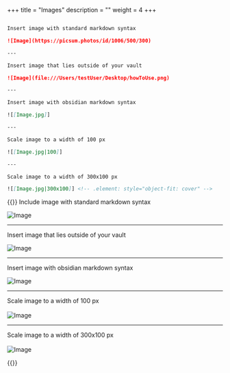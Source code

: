 +++
title = "Images"
description = ""
weight = 4
+++

```md

Insert image with standard markdown syntax

![Image](https://picsum.photos/id/1006/500/300)

---

Insert image that lies outside of your vault

![Image](file:///Users/testUser/Desktop/howToUse.png)

---

Insert image with obsidian markdown syntax

![[Image.jpg]]

---

Scale image to a width of 100 px

![[Image.jpg|100]]

---

Scale image to a width of 300x100 px

![[Image.jpg|300x100]] <!-- .element: style="object-fit: cover" -->

```

{{<revealjs theme="black" progress="true" controls="true">}}
Include image with standard markdown syntax

![Image](https://picsum.photos/id/1006/500/300)

---

Insert image that lies outside of your vault

![Image](https://picsum.photos/id/1006/500/300)

---

Insert image with obsidian markdown syntax

![Image](https://picsum.photos/id/1006/500/300)

---

Scale image to a width of 100 px
<br><br>
![Image](https://picsum.photos/id/1006/100/60)

---

Scale image to a width of 300x100 px
<br><br>
![Image](https://picsum.photos/id/1006/300/100)


{{</revealjs>}}
